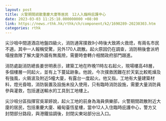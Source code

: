 ```yaml
---
layout: post
title: 火警期間疏散重慶大廈等居民　12人入臨時庇護中心
date: 2023-03-03 11:25:18.000000000 +08:00
link: https://news.rthk.hk/rthk/ch/component/k2/1690289-20230303.htm
categories: rthk
---
```


尖沙咀中間道酒店地盤四級火，消防通宵撲救9小時後大致將火救熄，有兩名市民不適，其中一人報稱受驚，另外170人疏散。起火原因仍在調查，消防稍後會派坍塌搜救隊了解大廈外牆有無風險，需要時會轉介相關政府部門跟進。

消防處副消防總長姜世明表示，建築工地在昨晚11時左右起火，現場樓高48層，多個樓層一同起火，並有上下蔓延跡象。他說，今次撲救困難在於天氣比較乾燥及有強風，火屑波及附近5幢大廈，有露台一度起火。他又指，工地有大量建築材料，燈光昏暗，消防裝置及設施未投入使用，只有臨時消防設施，需要大量消防員參與灌救，包括運送輸水的工具到工地樓上。

尖沙咀分區指揮官吳翠婷說，起火工地的前身為海員俱樂部，火警期間疏散附近大廈的居民，包括重慶大廈、緬甸臺恆星樓，當中12人入住臨時庇護中心，警方又封閉部分路段，與港鐵協調後，封閉尖東站部分出入口。
